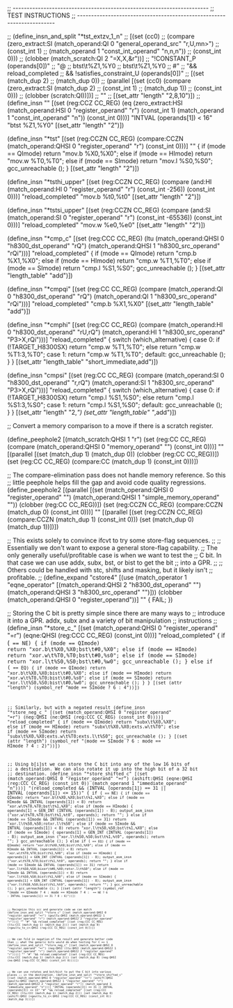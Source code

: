 ;; ----------------------------------------------------------------------
;; TEST INSTRUCTIONS
;; ----------------------------------------------------------------------

;; (define_insn_and_split "*tst_extzv_1_n"
;;   [(set (cc0)
;; 	(compare (zero_extract:SI (match_operand:QI 0 "general_operand_src" "r,U,mn>")
;; 				  (const_int 1)
;; 				  (match_operand 1 "const_int_operand" "n,n,n"))
;; 		 (const_int 0)))
;;   (clobber (match_scratch:QI 2 "=X,X,&r"))]
;;  "!CONSTANT_P (operands[0])"
;;  "@
;;   btst\\t%Z1,%Y0
;;   btst\\t%Z1,%Y0
;;   #"
;;  "&& reload_completed
;;   && !satisfies_constraint_U (operands[0])"
;;  [(set (match_dup 2)
;;	(match_dup 0))
;;   (parallel [(set (cc0) (compare (zero_extract:SI (match_dup 2)
;;						   (const_int 1)
;;						   (match_dup 1))
;;				  (const_int 0)))
;;	      (clobber (scratch:QI))])]
;;  ""
;;  [(set_attr "length" "2,8,10")])
;;
(define_insn ""
  [(set (reg:CCZ CC_REG)
	(eq (zero_extract:HSI (match_operand:HSI 0 "register_operand" "r")
			      (const_int 1)
			      (match_operand 1 "const_int_operand" "n"))
	    (const_int 0)))]
  "INTVAL (operands[1]) < 16"
  "btst	%Z1,%Y0"
  [(set_attr "length" "2")])

(define_insn "*tst<mode>"
  [(set (reg:CCZN CC_REG)
	(compare:CCZN (match_operand:QHSI 0 "register_operand" "r")
		      (const_int 0)))]
  ""
  {
    if (<MODE>mode == QImode)
      return "mov.b	%X0,%X0";
    else if (<MODE>mode == HImode)
      return "mov.w	%T0,%T0";
    else if (<MODE>mode == SImode)
      return "mov.l	%S0,%S0";
    gcc_unreachable ();
  }
  [(set_attr "length" "2")])

(define_insn "*tsthi_upper"
  [(set (reg:CCZN CC_REG)
	(compare (and:HI (match_operand:HI 0 "register_operand" "r")
			 (const_int -256))
		 (const_int 0)))]
  "reload_completed"
  "mov.b	%t0,%t0"
  [(set_attr "length" "2")])

(define_insn "*tstsi_upper"
  [(set (reg:CCZN CC_REG)
	(compare (and:SI (match_operand:SI 0 "register_operand" "r")
			 (const_int -65536))
		 (const_int 0)))]
  "reload_completed"
  "mov.w	%e0,%e0"
  [(set_attr "length" "2")])

(define_insn "*cmp<mode>_c"
  [(set (reg:CCC CC_REG)
	(ltu (match_operand:QHSI 0 "h8300_dst_operand" "rQ")
	     (match_operand:QHSI 1 "h8300_src_operand" "rQi")))]
  "reload_completed"
  {
    if (<MODE>mode == QImode)
      return "cmp.b	%X1,%X0";
    else if (<MODE>mode == HImode)
      return "cmp.w	%T1,%T0";
    else if (<MODE>mode == SImode)
      return "cmp.l	%S1,%S0";
    gcc_unreachable ();
  }
  [(set_attr "length_table" "add")])

(define_insn "*cmpqi"
  [(set (reg:CC CC_REG)
	(compare (match_operand:QI 0 "h8300_dst_operand" "rQ")
		 (match_operand:QI 1 "h8300_src_operand" "rQi")))]
  "reload_completed"
  "cmp.b	%X1,%X0"
  [(set_attr "length_table" "add")])

(define_insn "*cmphi"
  [(set (reg:CC CC_REG)
	(compare (match_operand:HI 0 "h8300_dst_operand" "rU,rQ")
		 (match_operand:HI 1 "h8300_src_operand" "P3>X,rQi")))]
  "reload_completed"
{
  switch (which_alternative)
    {
    case 0:
      if (!TARGET_H8300SX)
	return "cmp.w	%T1,%T0";
      else
	return "cmp.w	%T1:3,%T0";
    case 1:
      return "cmp.w	%T1,%T0";
    default:
      gcc_unreachable ();
      }
}
  [(set_attr "length_table" "short_immediate,add")])

(define_insn "cmpsi"
  [(set (reg:CC CC_REG)
	(compare (match_operand:SI 0 "h8300_dst_operand" "r,rQ")
		 (match_operand:SI 1 "h8300_src_operand" "P3>X,rQi")))]
  "reload_completed"
{
  switch (which_alternative)
    {
    case 0:
      if (!TARGET_H8300SX)
	return "cmp.l	%S1,%S0";
      else
	return "cmp.l	%S1:3,%S0";
    case 1:
      return "cmp.l	%S1,%S0";
    default:
      gcc_unreachable ();
    }
}
  [(set_attr "length" "2,*")
   (set_attr "length_table" "*,add")])

;; Convert a memory comparison to a move if there is a scratch register.

(define_peephole2
  [(match_scratch:QHSI 1 "r")
   (set (reg:CC CC_REG)
	(compare (match_operand:QHSI 0 "memory_operand" "")
		 (const_int 0)))]
  ""
  [(parallel [(set (match_dup 1) (match_dup 0)) (clobber (reg:CC CC_REG))])
   (set (reg:CC CC_REG) (compare:CC (match_dup 1) (const_int 0)))])

;; The compare-elimination pass does not handle memory reference.  So this
;; little peephole helps fill the gap and avoid code quality regressions.
(define_peephole2
  [(parallel [(set (match_operand:QHSI 0 "register_operand" "")
		   (match_operand:QHSI 1 "simple_memory_operand" ""))
	      (clobber (reg:CC CC_REG))])
   (set (reg:CCZN CC_REG)
	(compare:CCZN (match_dup 0) (const_int 0)))]
  ""
  [(parallel [(set (reg:CCZN CC_REG) (compare:CCZN (match_dup 1) (const_int 0)))
	      (set (match_dup 0) (match_dup 1))])])

;; This exists solely to convince ifcvt to try some store-flag sequences.
;;
;; Essentially we don't want to expose a general store-flag capability.
;; The only generally useful/profitable case is when we want to test the
;; C bit.  In that case we can use addx, subx, bst, or bist to get the bit
;; into a GPR.
;;
;; Others could be handled with stc, shifts and masking, but it likely isn't
;; profitable.
;;
(define_expand "cstore<mode>4"
  [(use (match_operator 1 "eqne_operator"
         [(match_operand:QHSI 2 "h8300_dst_operand" "")
          (match_operand:QHSI 3 "h8300_src_operand" "")]))
   (clobber (match_operand:QHSI 0 "register_operand"))]
  ""
  {
    FAIL;
  })

;; Storing the C bit is pretty simple since there are many ways to
;; introduce it into a GPR.  addx, subx and a variety of bit manipulation
;; instructions
;;
(define_insn "*store_c_<mode>"
  [(set (match_operand:QHSI 0 "register_operand" "=r")
	(eqne:QHSI (reg:CCC CC_REG) (const_int 0)))]
  "reload_completed"
  {
    if (<CODE> == NE)
      {
	if (<MODE>mode == QImode)
	  return "xor.b\t%X0,%X0\;bst\t#0,%X0";
	else if (<MODE>mode == HImode)
	  return "xor.w\t%T0,%T0\;bst\t#0,%s0";
	else if (<MODE>mode == SImode)
	  return "xor.l\t%S0,%S0\;bst\t#0,%w0";
	gcc_unreachable ();
      }
    else if (<CODE> == EQ)
      {
	if (<MODE>mode == QImode)
	  return "xor.b\t%X0,%X0\;bist\t#0,%X0";
	else if (<MODE>mode == HImode)
	  return "xor.w\t%T0,%T0\;bist\t#0,%s0";
	else if (<MODE>mode == SImode)
	  return "xor.l\t%S0,%S0\;bist\t#0,%w0";
	gcc_unreachable ();
      }
  }
  [(set (attr "length") (symbol_ref "<MODE>mode == SImode ? 6 : 4"))])

;; Similarly, but with a negated result
(define_insn "*store_neg_c_<mode>"
  [(set (match_operand:QHSI 0 "register_operand" "=r")
	(neg:QHSI (ne:QHSI (reg:CCC CC_REG) (const_int 0))))]
  "reload_completed"
  {
    if (<MODE>mode == QImode)
      return "subx\t%X0,%X0";
    else if (<MODE>mode == HImode)
      return "subx\t%X0,%X0\;exts.w\t%T0";
    else if (<MODE>mode == SImode)
      return "subx\t%X0,%X0\;exts.w\t%T0\;exts.l\t%S0";
    gcc_unreachable ();
  }
  [(set
     (attr "length")
     (symbol_ref "(<MODE>mode == SImode ? 6 : <MODE>mode == HImode ? 4 : 2)"))])

;; Using b[i]st we can store the C bit into any of the low 16 bits of
;; a destination.  We can also rotate it up into the high bit of a 32 bit
;; destination.
(define_insn "*store_shifted_c<mode>"
  [(set (match_operand:QHSI 0 "register_operand" "=r")
	(ashift:QHSI (eqne:QHSI (reg:CCC CC_REG) (const_int 0))
		     (match_operand 1 "immediate_operand" "n")))]
  "(reload_completed
    && (INTVAL (operands[1]) == 31 || INTVAL (operands[1]) <= 15))"
  {
    if (<CODE> == NE)
      {
	if (<MODE>mode == QImode)
	  return "xor.b\t%X0,%X0\;bst\t%1,%X0";
	else if (<MODE>mode == HImode && INTVAL (operands[1]) < 8)
	  return "xor.w\t%T0,%T0\;bst\t%1,%X0";
	else if (<MODE>mode == HImode)
	  {
	    operands[1] = GEN_INT (INTVAL (operands[1]) - 8);
	    output_asm_insn ("xor.w\t%T0,%T0\;bst\t%1,%t0", operands);
	    return "";
	  }
	else if (<MODE>mode == SImode && INTVAL (operands[1]) == 31)
	  return "xor.l\t%S0,%S0\;rotxr.l\t%S0";
	else if (<MODE>mode == SImode && INTVAL (operands[1]) < 8)
	  return "xor.l\t%S0,%S0\;bst\t%1,%X0";
	else if (<MODE>mode == SImode)
	  {
	    operands[1] = GEN_INT (INTVAL (operands[1]) - 8);
	    output_asm_insn ("xor.l\t%S0,%S0\;bst\t%1,%t0", operands);
	    return "";
	  }
	gcc_unreachable ();
      }
    else if (<CODE> == EQ)
      {
	if (<MODE>mode == QImode)
	  return "xor.b\t%X0,%X0\;bist\t%1,%X0";
	else if (<MODE>mode == HImode && INTVAL (operands[1]) < 8)
	  return "xor.w\t%T0,%T0\;bist\t%1,%X0";
	else if (<MODE>mode == HImode)
	  {
	    operands[1] = GEN_INT (INTVAL (operands[1]) - 8);
	    output_asm_insn ("xor.w\t%T0,%T0\;bist\t%1,%t0", operands);
	    return "";
	  }
	else if (<MODE>mode == SImode && INTVAL (operands[1]) == 31)
	  return "xor.l\t%S0,%S0\;bixor\t#0,%X0\;rotxr.l\t%S0";
	else if (<MODE>mode == SImode && INTVAL (operands[1]) < 8)
	  return "xor.l\t%S0,%S0\;bist\t%1,%X0";
	else if (<MODE>mode == SImode)
	  {
	    operands[1] = GEN_INT (INTVAL (operands[1]) - 8);
	    output_asm_insn ("xor.l\t%S0,%S0\;bist\t%1,%t0", operands);
	    return "";
	  }
	gcc_unreachable ();
      }
    gcc_unreachable ();
  }
  [(set
     (attr "length")
     (symbol_ref "(<MODE>mode == QImode ? 4
		   : <MODE>mode == HImode ? 4
		   : <CODE> == NE ? 6
		   : INTVAL (operands[1]) == 31 ? 8 : 6)"))])

;; Recognize this scc and generate code we can match
(define_insn_and_split "*store_c"
  [(set (match_operand:QHSI 0 "register_operand" "=r")
	(geultu:QHSI (match_operand:QHSI2 1 "register_operand" "r")
		     (match_operand:QHSI2 2 "register_operand" "r")))]
  ""
  "#"
  "&& reload_completed"
  [(set (reg:CCC CC_REG)
	(ltu:CCC (match_dup 1) (match_dup 2)))
   (set (match_dup 0)
	(<geultu_to_c>:QHSI (reg:CCC CC_REG) (const_int 0)))])

;; We can fold in negation of the result and generate better code than
;; what the generic bits would do when testing for C == 1
(define_insn_and_split "*store_neg_c"
  [(set (match_operand:QHSI 0 "register_operand" "=r")
	(neg:QHSI
	  (ltu:QHSI (match_operand:QHSI2 1 "register_operand" "r")
		    (match_operand:QHSI2 2 "register_operand" "r"))))]
  ""
  "#"
  "&& reload_completed"
  [(set (reg:CCC CC_REG)
	(ltu:CCC (match_dup 1) (match_dup 2)))
   (set (match_dup 0)
	(neg:QHSI (ne:QHSI (reg:CCC CC_REG) (const_int 0))))])

;; We can use rotates and bst/bist to put the C bit into various places
;; in the destination.
(define_insn_and_split "*store_shifted_c"
  [(set (match_operand:QHSI 0 "register_operand" "=r")
       (ashift:QHSI (geultu:QHSI (match_operand:QHSI2 1 "register_operand" "r")
                                 (match_operand:QHSI2 2 "register_operand" "r"))
		    (match_operand 3 "immediate_operand" "n")))]
  "INTVAL (operands[3]) == 31 || INTVAL (operands[3]) <= 15"
  "#"
  "&& reload_completed"
  [(set (reg:CCC CC_REG) (ltu:CCC (match_dup 1) (match_dup 2)))
   (set (match_dup 0)
	(ashift:QHSI (<geultu_to_c>:QHSI (reg:CCC CC_REG) (const_int 0))
		     (match_dup 3)))])

